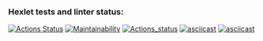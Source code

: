 ### Hexlet tests and linter status:
[![Actions Status](https://github.com/ALezhnin87/frontend-project-lvl1/workflows/hexlet-check/badge.svg)](https://github.com/ALezhnin87/frontend-project-lvl1/actions)
[![Maintainability](https://api.codeclimate.com/v1/badges/a99a88d28ad37a79dbf6/maintainability)](https://codeclimate.com/github/codeclimate/codeclimate/maintainability)
[![Actions_status](https://github.com/ALezhnin87/frontend-project-lvl1/actions/workflows/eslinter.yml/badge.svg)](https://github.com/ALezhnin87/frontend-project-lvl1/actions)
[![asciicast](https://asciinema.org/a/LhM2Y1aBq3U1eXTgntxD3mrhl.svg)](https://asciinema.org/a/LhM2Y1aBq3U1eXTgntxD3mrhl)
[![asciicast](https://asciinema.org/a/j10Dp1Axmn8nAK7oIjLZjbBDB.svg)](https://asciinema.org/a/j10Dp1Axmn8nAK7oIjLZjbBDB)
